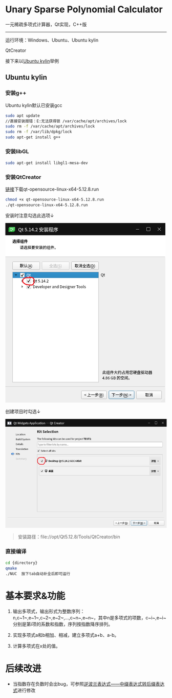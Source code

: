 # Unary Sparse Polynomial Calculator

一元稀疏多项式计算器，Qt实现，C++版

---

运行环境：Windows、Ubuntu、Ubuntu kylin

QtCreator

接下来以[Ubuntu kylin](https://www.ubuntukylin.com/downloads/)举例

## Ubuntu kylin

### 安装g++

Ubuntu kylin默认已安装gcc

```bash
sudo apt update
//直接安装报错：E:无法获得锁 /var/cache/apt/archives/lock
sudo rm -f /var/cache/apt/archives/lock
sudo rm -f /var/lib/dpkg/lock
sudo apt-get install g++
```

### 安装libGL

```bash
sudo apt-get install libgl1-mesa-dev
```

### 安装QtCreator

[链接](https://download.qt.io/archive/qt/5.12/5.12.8/)下载qt-opensource-linux-x64-5.12.8.run

```bash
chmod +x qt-opensource-linux-x64-5.12.8.run
./qt-opensource-linux-x64-5.12.8.run
```

安装时注意勾选此选项↓

![QtCreator01](./README/QtCreator01.png)

创建项目时勾选↓

![QtCreator02](./README/QtCreator02.png)

> 安装路径：file://opt/Qt5.12.8/Tools/QtCreator/bin

### 直接编译

```bash
cd {directory}
qmake
./NUC  按下tab自动补全后即可运行
```

# 基本要求&功能

1. 输出多项式，输出形式为整数序列：n,c~1~,e~1~,c~2~,e~2~,…,c~n~,e~n~，其中n是多项式的项数，c~i~,e~i~分别是第i项的系数和指数，序列按指数降序排列。
2. 实现多项式a和b相加、相减，建立多项式a+b、a-b。

3. 计算多项式在x处的值。

# 后续改进

- 当指数存在负数时会出bug，可参照[逆波兰表达式——中缀表达式转后缀表达式](https://www.cnblogs.com/lanhaicode/p/10776166.html)进行修改
